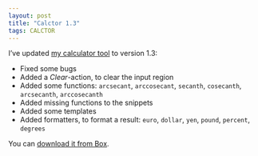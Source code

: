 ```yaml
---
layout: post
title: "Calctor 1.3"
tags: CALCTOR
---
```


I’ve updated [my calculator tool]({{site.url}}/projects/calctor/) to version 1.3:

- Fixed some bugs
- Added a *Clear*-action, to clear the input region
- Added some functions: `arcsecant`, `arccosecant`, `secanth`, `cosecanth`, `arcsecanth`, `arccosecanth`
- Added missing functions to the snippets
- Added some templates
- Added formatters, to format a result: `euro`, `dollar`, `yen`, `pound`, `percent`, `degrees`

You can [download it from Box](https://app.box.com/s/hd1fulwrkasfnm2qxeev).